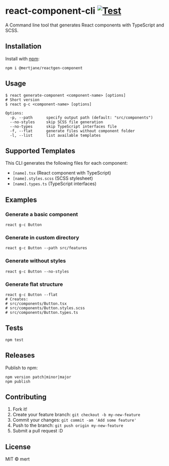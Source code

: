 # react-component-cli [![Test](https://github.com/yourusername/react-component-cli/actions/workflows/test.yml/badge.svg)](https://github.com/yourusername/react-component-cli/actions/workflows/test.yml)

A Command line tool that generates React components with TypeScript and SCSS.

## Installation

Install with [npm](https://www.npmjs.com/):

    npm i @mertjane/reactgen-component

## Usage

    $ react generate-component <component-name> [options]
    # Short version
    $ react g-c <component-name> [options]

    Options:
      -p, --path      specify output path (default: "src/components")
      --no-styles     skip SCSS file generation
      --no-types      skip TypeScript interfaces file
      -f, --flat      generate files without component folder
      -l, --list      list available templates

## Supported Templates

This CLI generates the following files for each component:
- `[name].tsx` (React component with TypeScript)
- `[name].styles.scss` (SCSS stylesheet)
- `[name].types.ts` (TypeScript interfaces)

## Examples

### Generate a basic component

    react g-c Button

### Generate in custom directory

    react g-c Button --path src/features

### Generate without styles

    react g-c Button --no-styles

### Generate flat structure

    react g-c Button --flat
    # Creates:
    # src/components/Button.tsx
    # src/components/Button.styles.scss
    # src/components/Button.types.ts

## Tests

    npm test

## Releases

Publish to npm:

    npm version patch|minor|major
    npm publish

## Contributing

1. Fork it!
2. Create your feature branch: `git checkout -b my-new-feature`
3. Commit your changes: `git commit -am 'Add some feature'`
4. Push to the branch: `git push origin my-new-feature`
5. Submit a pull request :D

## License

MIT © mert
